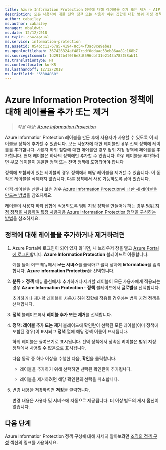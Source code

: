 ```yaml
---
title: Azure Information Protection 정책에 대해 레이블을 추가 또는 제거 - AIP
description: 모든 사용자에 대한 전역 정책 또는 사용자 하위 집합에 대한 범위 지정 정책에 대해 Azure Information Protection 레이블을 추가하거나 제거합니다.
author: cabailey
ms.author: cabailey
manager: mbaldwin
ms.date: 12/12/2018
ms.topic: conceptual
ms.service: information-protection
ms.assetid: 0546cc11-67a5-4194-8c54-f3ac8ce9ebe1
ms.openlocfilehash: 367426324af487cbdf0ddaac53eb86aa89c168b7
ms.sourcegitcommit: 1d2912b4f0f6e8d7596cbf31e2143a783158ab11
ms.translationtype: HT
ms.contentlocale: ko-KR
ms.lasthandoff: 12/12/2018
ms.locfileid: "53304860"
---
```

# <a name="add-or-remove-a-label-to-or-from-an-azure-information-protection-policy"></a>Azure Information Protection 정책에 대해 레이블을 추가 또는 제거

>*적용 대상: [Azure Information Protection](https://azure.microsoft.com/pricing/details/information-protection)*

Azure Information Protection 레이블을 만든 후에 사용자가 사용할 수 있도록 이 레이블을 정책에 추가할 수 있습니다. 모든 사용자에 대한 레이블인 경우 전역 정책에 레이블을 추가합니다. 사용자 하위 집합에 대한 레이블인 경우 범위 지정 정책에 레이블을 추가합니다. 현재 레이블은 하나의 정책에만 추가할 수 있습니다. 하위 레이블을 추가하려면 부모 레이블이 동일한 정책 또는 전역 정책에 포함되어야 합니다.

정책에 포함되어 있는 레이블의 경우 정책에서 해당 레이블을 제거할 수 있습니다. 이 동작은 레이블을 삭제하지 않습니다. 다른 정책에서 사용 가능하도록 남아 있습니다.

아직 레이블을 만들지 않은 경우 [Azure Information Protection에 대한 새 레이블을 만드는 방법](configure-policy-new-label.md)을 참조하세요.

레이블이 사용자 하위 집합에 적용되도록 범위 지정 정책을 만들어야 하는 경우 [범위 지정 정책을 사용하여 특정 사용자용 Azure Information Protection 정책을 구성하는 방법](configure-policy-scope.md)을 참조하세요.

## <a name="to-add-or-remove-a-label-to-or-from-a-policy"></a>정책에 대해 레이블을 추가하거나 제거하려면

1. Azure Portal에 로그인이 되어 있지 않다면, 새 브라우저 창을 열고 [Azure Portal에 로그인](configure-policy.md#signing-in-to-the-azure-portal)합니다. **Azure Information Protection** 블레이드로 이동합니다.
    
    예를 들어 허브 메뉴에서 **모든 서비스**를 클릭하고 필터 상자에 **Information**을 입력합니다. **Azure Information Protection**을 선택합니다.

2. **분류** > **정책** 메뉴 옵션에서: 추가하거나 제거할 레이블이 모든 사용자에게 적용되는 경우 **Azure Information Protection** - **정책** 블레이드에서 **글로벌**을 선택합니다.

    추가하거나 제거할 레이블이 사용자 하위 집합에 적용될 경우에는 범위 지정 정책을 선택합니다.

3. **정책** 블레이드에서 **레이블 추가 또는 제거**를 선택합니다.

4. **정책: 레이블 추가 또는 제거** 블레이드에 확인란이 선택된 모든 레이블(이미 정책에 포함된 경우)이 표시되고 **정책** 열에 해당 정책 이름이 표시됩니다.
     
    하위 레이블은 들여쓰기로 표시됩니다. 전역 정책에서 상속된 레이블은 범위 지정 정책에서 사용할 수 없음으로 표시됩니다.
    
    다음 동작 중 하나 이상을 수행한 다음, **확인**을 클릭합니다.
    
    - 레이블을 추가하기 위해 선택하면 선택된 확인란이 추가됩니다.
    
    - 레이블을 제거하려면 해당 확인란의 선택을 취소합니다.
  
5. 변경 내용을 저장하려면 **저장**을 클릭합니다.
   
    변경 내용은 사용자 및 서비스에 자동으로 제공됩니다. 더 이상 별도의 게시 옵션이 없습니다.


## <a name="next-steps"></a>다음 단계

Azure Information Protection 정책 구성에 대해 자세히 알아보려면 [조직의 정책 구성](configure-policy.md#configuring-your-organizations-policy) 섹션의 링크를 사용하세요.  

